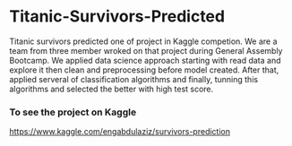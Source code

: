 # Titanic-Survivors-Predicted
Titanic survivors predicted one of project in Kaggle competion. We are a team from three member wroked on that project during General Assembly Bootcamp.
We applied data science approach starting with read data and explore it then clean and preprocessing before model created. After that, applied serveral of classification algorithms and finally, tunning this algorithms and selected the better with high test score.
### To see the project on Kaggle
https://www.kaggle.com/engabdulaziz/survivors-prediction
